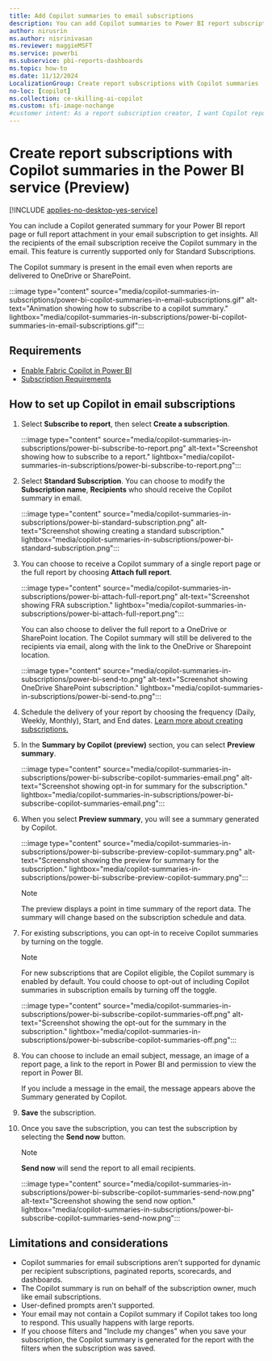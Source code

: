 ```yaml
---
title: Add Copilot summaries to email subscriptions
description: You can add Copilot summaries to Power BI report subscriptions.
author: nirusrin
ms.author: nisrinivasan
ms.reviewer: maggieMSFT
ms.service: powerbi
ms.subservice: pbi-reports-dashboards
ms.topic: how-to
ms.date: 11/12/2024
LocalizationGroup: Create report subscriptions with Copilot summaries
no-loc: [copilot]
ms.collection: ce-skilling-ai-copilot
ms.custom: sfi-image-nochange
#customer intent: As a report subscription creator, I want Copilot report summaries to be delivered in my subscription email.
---
```


# Create report subscriptions with Copilot summaries in the Power BI service (Preview)

[!INCLUDE [applies-no-desktop-yes-service](../includes/applies-no-desktop-yes-service.md)]

You can include a Copilot generated summary for your Power BI report page or full report attachment in your email subscription to get insights. All the recipients of the email subscription receive the Copilot summary in the email. This feature is currently supported only for Standard Subscriptions.  

The Copilot summary is present in the email even when reports are delivered to OneDrive or SharePoint.

:::image type="content" source="media/copilot-summaries-in-subscriptions/power-bi-copilot-summaries-in-email-subscriptions.gif" alt-text="Animation showing how to subscribe to a copilot summary." lightbox="media/copilot-summaries-in-subscriptions/power-bi-copilot-summaries-in-email-subscriptions.gif":::

## Requirements

- [Enable Fabric Copilot in Power BI](copilot-enable-power-bi.md)
- [Subscription Requirements](../collaborate-share/end-user-subscribe.md#requirements)
  

## How to set up Copilot in email subscriptions

1. Select **Subscribe to report**, then select **Create a subscription**.

   :::image type="content" source="media/copilot-summaries-in-subscriptions/power-bi-subscribe-to-report.png" alt-text="Screenshot showing how to subscribe to a report." lightbox="media/copilot-summaries-in-subscriptions/power-bi-subscribe-to-report.png":::


1. Select **Standard Subscription**. You can choose to modify the **Subscription name**, **Recipients** who should receive the Copilot summary in email.

   :::image type="content" source="media/copilot-summaries-in-subscriptions/power-bi-standard-subscription.png" alt-text="Screenshot showing creating a standard subscription." lightbox="media/copilot-summaries-in-subscriptions/power-bi-standard-subscription.png":::

1. You can choose to receive a Copilot summary of a single report page or the full report by choosing **Attach full report**. 

   :::image type="content" source="media/copilot-summaries-in-subscriptions/power-bi-attach-full-report.png" alt-text="Screenshot showing FRA subscription." lightbox="media/copilot-summaries-in-subscriptions/power-bi-attach-full-report.png":::

   You can also choose to deliver the full report to a OneDrive or SharePoint location. The Copilot summary will still be delivered to the recipients via email, along with the link to the OneDrive or Sharepoint location.

   :::image type="content" source="media/copilot-summaries-in-subscriptions/power-bi-send-to.png" alt-text="Screenshot showing OneDrive SharePoint subscription." lightbox="media/copilot-summaries-in-subscriptions/power-bi-send-to.png":::

1. Schedule the delivery of your report by choosing the frequency (Daily, Weekly, Monthly), Start, and End dates. [Learn more about creating subscriptions.](../collaborate-share/end-user-subscribe.md#subscribe-to-a-report-or-dashboard)

1. In the **Summary by Copilot (preview)** section, you can select **Preview summary**. 

   :::image type="content" source="media/copilot-summaries-in-subscriptions/power-bi-subscribe-copilot-summaries-email.png" alt-text="Screenshot showing opt-in for summary for the subscription." lightbox="media/copilot-summaries-in-subscriptions/power-bi-subscribe-copilot-summaries-email.png":::

1. When you select **Preview summary**, you will see a summary generated by Copilot. 

   :::image type="content" source="media/copilot-summaries-in-subscriptions/power-bi-subscribe-preview-copilot-summary.png" alt-text="Screenshot showing the preview for summary for the subscription." lightbox="media/copilot-summaries-in-subscriptions/power-bi-subscribe-preview-copilot-summary.png":::

   > [!NOTE]
   > The preview displays a point in time summary of the report data. The summary will change based on the subscription schedule and data.

1. For existing subscriptions, you can opt-in to receive Copilot summaries by turning on the toggle.

   > [!NOTE]
   > For new subscriptions that are Copilot eligible, the Copilot summary is enabled by default. You could choose to opt-out of including Copilot summaries in subscription emails by turning off the toggle.

   :::image type="content" source="media/copilot-summaries-in-subscriptions/power-bi-subscribe-copilot-summaries-off.png" alt-text="Screenshot showing the opt-out for the summary in the subscription." lightbox="media/copilot-summaries-in-subscriptions/power-bi-subscribe-copilot-summaries-off.png":::

1. You can choose to include an email subject, message, an image of a report page, a link to the report in Power BI and permission to view the report in Power BI.

   If you include a message in the email, the message appears above the Summary generated by Copilot.

1. **Save** the subscription.

1. Once you save the subscription, you can test the subscription by selecting the **Send now** button.

   > [!NOTE]
   > **Send now** will send the report to all email recipients.

   :::image type="content" source="media/copilot-summaries-in-subscriptions/power-bi-subscribe-copilot-summaries-send-now.png" alt-text="Screenshot showing the send now option." lightbox="media/copilot-summaries-in-subscriptions/power-bi-subscribe-copilot-summaries-send-now.png":::

## Limitations and considerations

- Copilot summaries for email subscriptions aren't supported for dynamic per recipient subscriptions, paginated reports, scorecards, and dashboards.
- The Copilot summary is run on behalf of the subscription owner, much like email subscriptions.
- User-defined prompts aren't supported.
- Your email may not contain a Copilot summary if Copilot takes too long to respond. This usually happens with large reports.
- If you choose filters and "Include my changes" when you save your subscription, the Copilot summary is generated for the report with the filters when the subscription was saved. 
